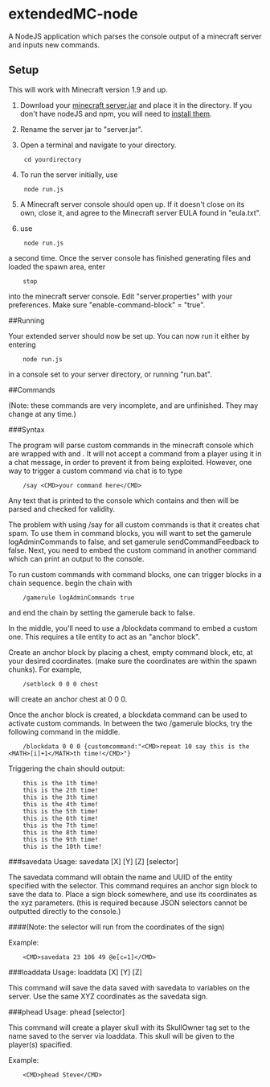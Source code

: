 # extendedMC-node
A NodeJS application which parses the console output of a minecraft server and inputs new commands.

## Setup

This will work with Minecraft version 1.9 and up.

1. Download your [minecraft server.jar](https://minecraft.net/en/download/server) and place it in the directory. If you don't have nodeJS and npm, you will need to [install them](https://nodejs.org/en/).

2. Rename the server jar to "server.jar".

3. Open a terminal and navigate to your directory.

    
        cd yourdirectory

4. To run the server initially, use

        node run.js

5. A Minecraft server console should open up. If it doesn't close on its own, close it, and agree to the Minecraft server EULA found in "eula.txt".
6. use

        node run.js

a second time. Once the server console has finished generating files and loaded the spawn area, enter

        stop

into the minecraft server console. Edit "server.properties" with your preferences. Make sure "enable-command-block" = "true".

##Running

Your extended server should now be set up. You can now run it either by entering

        node run.js
        
in a console set to your server directory, or running "run.bat".

##Commands

(Note: these commands are very incomplete, and are unfinished. They may change at any time.)

###Syntax

The program will parse custom commands in the minecraft console which are wrapped with <CMD> and </CMD>. It will not accept a command from a player using it in a chat message, in order to prevent it from being exploited. However, one way to trigger a custom command via chat is to type

        /say <CMD>your command here</CMD>

Any text that is printed to the console which contains <CMD> and then </CMD> will be parsed and checked for validity.

The problem with using /say for all custom commands is that it creates chat spam. To use them in command blocks, you will want to set the gamerule logAdminCommands to false, and set gamerule sendCommandFeedback to false. Next, you need to embed the custom command in another command which can print an output to the console.

To run custom commands with command blocks, one can trigger blocks in a chain sequence. begin the chain with 

        /gamerule logAdminCommands true

and end the chain by setting the gamerule back to false.

In the middle, you'll need to use a /blockdata command to embed a custom one. This requires a tile entity to act as an "anchor block".

Create an anchor block by placing a chest, empty command block, etc, at your desired coordinates. (make sure the coordinates are within the spawn chunks). For example, 

        /setblock 0 0 0 chest

will create an anchor chest at 0 0 0.

Once the anchor block is created, a blockdata command can be used to activate custom commands. In between the two /gamerule blocks, try the following command in the middle.

        /blockdata 0 0 0 {customcommand:"<CMD>repeat 10 say this is the <MATH>[i]+1</MATH>th time!</CMD>"}

Triggering the chain should output:

        this is the 1th time!
        this is the 2th time!
        this is the 3th time!
        this is the 4th time!
        this is the 5th time!
        this is the 6th time!
        this is the 7th time!
        this is the 8th time!
        this is the 9th time!
        this is the 10th time!

###savedata
Usage: savedata [X] [Y] [Z] [selector]

The savedata command will obtain the name and UUID of the entity specified with the selector. This command requires an anchor sign block to save the data to. Place a sign block somewhere, and use its coordinates as the xyz parameters. (this is required because JSON selectors cannot be outputted directly to the console.)

####(Note: the selector will run from the coordinates of the sign)

Example:

        <CMD>savedata 23 106 49 @e[c=1]</CMD>

###loaddata
Usage: loaddata [X] [Y] [Z]

This command will save the data saved with savedata to variables on the server. Use the same XYZ coordinates as the savedata sign.

###phead
Usage: phead [selector]

This command will create a player skull with its SkullOwner tag set to the name saved to the server via loaddata. This skull will be given to the player(s) spacified.

Example:
  
        <CMD>phead Steve</CMD>
